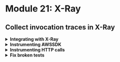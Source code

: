 # Module 21: X-Ray

## Collect invocation traces in X-Ray

<details>
<summary><b>Integrating with X-Ray</b></summary><p>

1. Install `serverless-plugin-tracing` as dev dependency

`npm install --save-dev serverless-plugin-tracing`

2. Modify `serverless.yml` to add `serverless-plugin-tracing` as a plugin (under the `plugins` section)

```yml
plugins:
  - serverless-pseudo-parameters
  - serverless-iam-roles-per-function
  - serverless-plugin-tracing
```

3. Modify `serverless.yml` to add `tracing: true` to the `provider` section

```yml
provider:
  name: aws
  runtime: nodejs6.10
  tracing: true
```

This enables X-Ray tracing for all the functions in this project. However, we still need to give each function the IAM permission for `xray:PutTraceSegments` and `xray:PutTelemetryRecords`.

4. Modify `serverless.yml` to add these permissions to the `provider` section

```yml
provider:
  name: aws
  runtime: nodejs8.10
  tracing: true
  environment:
    log_level: ${self:custom.logLevel.${opt:stage}, self:custom.logLevel.default}
  iamRoleStatements:
    - Effect: "Allow"
      Action:
        - "xray:PutTraceSegments"
        - "xray:PutTelemetryRecords"
      Resource:
        - "*"
```

And we need the functions to inherit the permissions from this default IAM role.

5. Modify `serverless.yml` to add the following to the `custom` section

```yml
  serverless-iam-roles-per-function:
    defaultInherit: true
```

This is courtesy of the `serverless-iam-roles-per-function` plugin, and lets you easily share common permissions that all functions should have.

6. Deploy the project

`npm run sls -- deploy -s dev -r us-east-1`

7. Load up the landing page, and place an order. Then head to the X-Ray console and see what you get.

![](/images/mod21-001.png)

![](/images/mod21-002.png)

![](/images/mod21-003.png)

</p></details>

<details>
<summary><b>Instrumenting AWSSDK</b></summary><p>

At the moment we're not getting a lot of value out of X-Ray. We can get much more information about what's happening in our code if we instrument the various steps.

To begin with, we can instrument the AWS SDK so we track how long calls to DynamoDB and SNS takes in the traces.

1. Install `aws-xray-sdk-core` as dependency

`npm install --save aws-xray-sdk-cor`

2. Modify `functions/get-restaurants.js` and replace `const AWS = require('aws-sdk')` with the following

```javascript
const AWSXRay = require('aws-xray-sdk-core')
const AWS = AWSXRay.captureAWS(require('aws-sdk'))
```

3. Repeat step 2 for

* `functions/place-order.js`

* `functions/search-restaurants.js`

* `lib/notify.js`

* `lib/retry.js`

4. Deploy the project

`npm run sls -- deploy -s dev -r us-east-1`

5. Load up the landing page, and place an order. Then head to the X-Ray console and see what you get now.

![](/images/mod21-004.png)

![](/images/mod21-005.png)

![](/images/mod21-006.png)

![](/images/mod21-007.png)

</p></details>

<details>
<summary><b>Instrumenting HTTP calls</b></summary><p>

We can get a lot value if we could see the traces for `get-index` function and the corresponding trace for the `get-restaurants` function in one screen.

![](/images/mod21-008.png)

Then it's proper distributed tracing! It's not very helpful if you're restricted to only what happens inside one function.

Fortunately, you can instrument the built-in `https` module with the X-Ray SDK, unfortunately, you have to use it instead of other HTTP clients..

1. Modify `functions/get-index.js` and replace 

`const http = require('superagent-promise')(require('superagent'), Promise)`

with 

```javascript
const AWSXRay = require('aws-xray-sdk-core')
const https = AWSXRay.captureHTTPs(require('https'))
```

2. Modify `functions/get-index.js` and replace the `getRestaurants` function with the following

```javascript
const getRestaurants = () => {
  const url = URL.parse(restaurantsApiRoot)
  const opts = {
    host: url.hostname, 
    path: url.pathname
  }

  aws4.sign(opts)

  return new Promise((resolve, reject) => {
    const options = {
      hostname: url.hostname,
      port: 443,
      path: url.pathname,
      method: 'GET',
      headers: opts.headers
    }

    const req = https.request(options, res => {
      console.log('statusCode:', res.statusCode)
      console.log('headers:', res.headers)

      res.on('data', buffer => {
        const body = buffer.toString('utf8')
        resolve(JSON.parse(body))
      })
    })

    req.on('error', err => reject(err))

    req.end()
  })
}
```

It uses the `https` module to make the HTTP request to the `/restaurants` endpoint instead.

3. Deploy the project

`npm run sls -- deploy -s dev -r us-east-1`

4. Load up the landing page, and place an order. Then head to the X-Ray console and now you can see the traces for `get-index` and `get-restaurants` function in one place.

</p></details>

<details>
<summary><b>Fix broken tests</b></summary><p>

If you run the integration tests now 

`STAGE=dev REGION=us-east-1 npm run test`

then you'll see the tests are broken...

This is because the X-Ray SDK expects some context and root segment to be provided by the Lambda service's runtime. Which we won't have when running locally.

1. Modify `steps/init.js` to add this along with other environment variables

`process.env.AWS_XRAY_CONTEXT_MISSING = 'LOG_ERROR'`

This stops the X-Ray SDK from erroring when it doesn't find the context

Rerun the integration tests, and the tests are still broken, with errors like this

```
  2) When we invoke the GET /restaurants endpoint
       Should return an array of 8 restaurants:
     TypeError: Service.prototype.customizeRequests is not a function
      at Object.captureAWS (node_modules/aws-xray-sdk-core/lib/patchers/aws_p.js:37:25)
      at Object.<anonymous> (functions/get-restaurants.js:5:21)
      at require (internal/module.js:11:18)
      at viaHandler (tests/steps/when.js:79:34)
      at Object.we_invoke_get_restaurants (tests/steps/when.js:103:15)
      at Context.it (tests/test_cases/get-restaurants.js:9:26)
```

2. The best bad way to work around this (except just giving up on the X-Ray SDK altogether) is to not use it when executing locally. When the function is running in the Lambda execution environment, it has a number of environment variables, including one called `LAMBDA_RUNTIME_DIR`

![](/images/mod21-009.png)

Go back to `functions/get-index.js` and replace

`const https = AWSXRay.captureHTTPs(require('https'))`

with 

```javascript
const https = process.env.LAMBDA_RUNTIME_DIR
  ? AWSXRay.captureHTTPs(require('https'))
  : require('https')
```

3. Similarly, modify `functions/get-restaurants.js` and replace

`const AWS = AWSXRay.captureAWS(require('aws-sdk'))`

with 

```javascript
const AWS = process.env.LAMBDA_RUNTIME_DIR
  ? AWSXRay.captureAWS(require('aws-sdk'))
  : require('aws-sdk')
```

4. Repeat step 3 with

* `functions/place-order.js`

* `functions/search-restaurants.js`

* `lib/notify.js`

* `lib/retry.js`

5. Rerun the integration tests

`STAGE=dev REGION=us-east-1 npm run test`

and see that all the tests should be passing now

</p></details>